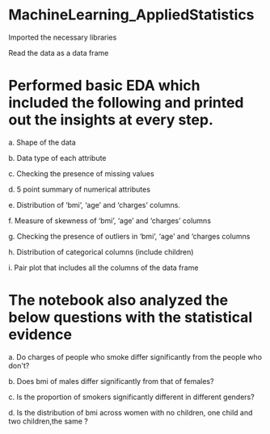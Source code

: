 # MachineLearning_AppliedStatistics

Imported the necessary libraries

Read the data as a data frame

# Performed basic EDA which included the following and printed out the insights at every step.

a. Shape of the data

b. Data type of each attribute

c. Checking the presence of missing values

d. 5 point summary of numerical attributes

e. Distribution of ‘bmi’, ‘age’ and ‘charges’ columns.

f. Measure of skewness of ‘bmi’, ‘age’ and ‘charges’ columns

g. Checking the presence of outliers in ‘bmi’, ‘age’ and ‘charges columns

h. Distribution of categorical columns (include children)

i. Pair plot that includes all the columns of the data frame

# The notebook also analyzed the below questions with the statistical evidence

a. Do charges of people who smoke differ significantly from the people who don't?

b. Does bmi of males differ significantly from that of females?

c. Is the proportion of smokers significantly different in different genders?

d. Is the distribution of bmi across women with no children, one child and two children,the same ?
